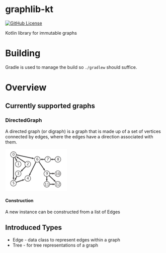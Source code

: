 # graphlib-kt
[![GitHub License](https://img.shields.io/badge/License-MIT-blue.svg)](https://opensource.org/licenses/MIT)

Kotlin library for immutable graphs

# Building 
Gradle is used to manage the build so `./gradlew` should suffice.

# Overview
## Currently supported graphs
### DirectedGraph
A directed graph (or digraph) is a graph that is made up of a set of vertices connected by edges, where the edges have a direction associated with them. 

![Image of Digraph](doc/images/digraph.png)
#### Construction
A new instance can be constructed from a list of Edges

## Introduced Types 
  * Edge - data class to represent edges within a graph
  * Tree - for tree representations of a graph
